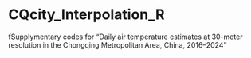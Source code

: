# CQcity_Interpolation_R
fSupplymentary codes for “Daily air temperature estimates at 30-meter resolution in the Chongqing Metropolitan Area, China, 2016–2024”
